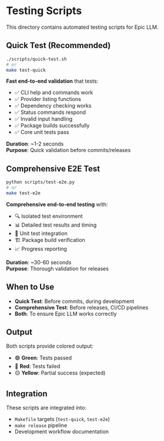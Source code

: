 # Testing Scripts

This directory contains automated testing scripts for Epic LLM.

## Quick Test (Recommended)

```bash
./scripts/quick-test.sh
# or
make test-quick
```

**Fast end-to-end validation** that tests:
- ✅ CLI help and commands work
- ✅ Provider listing functions
- ✅ Dependency checking works
- ✅ Status commands respond
- ✅ Invalid input handling
- ✅ Package builds successfully
- ✅ Core unit tests pass

**Duration**: ~1-2 seconds  
**Purpose**: Quick validation before commits/releases

## Comprehensive E2E Test

```bash
python scripts/test-e2e.py
# or  
make test-e2e
```

**Comprehensive end-to-end testing** with:
- 🔍 Isolated test environment
- 📊 Detailed test results and timing
- 🧪 Unit test integration
- 🏗️ Package build verification
- 📈 Progress reporting

**Duration**: ~30-60 seconds  
**Purpose**: Thorough validation for releases

## When to Use

- **Quick Test**: Before commits, during development
- **Comprehensive Test**: Before releases, CI/CD pipelines
- **Both**: To ensure Epic LLM works correctly

## Output

Both scripts provide colored output:
- 🟢 **Green**: Tests passed
- 🔴 **Red**: Tests failed  
- 🟡 **Yellow**: Partial success (expected)

## Integration

These scripts are integrated into:
- `Makefile` targets (`test-quick`, `test-e2e`)
- `make release` pipeline
- Development workflow documentation